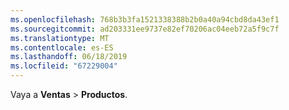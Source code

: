 ```yaml
---
ms.openlocfilehash: 768b3b3fa1521338388b2b0a40a94cbd8da43ef1
ms.sourcegitcommit: ad203331ee9737e82ef70206ac04eeb72a5f9c7f
ms.translationtype: MT
ms.contentlocale: es-ES
ms.lasthandoff: 06/18/2019
ms.locfileid: "67229004"
---
```

Vaya a **Ventas** > **Productos**.